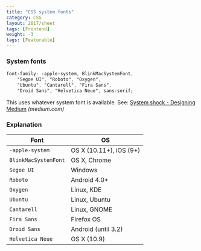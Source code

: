 ```yaml
---
title: "CSS system fonts"
category: CSS
layout: 2017/sheet
tags: [Frontend]
weight: -3
tags: [Featurable]
---
```


### System fonts

```css
font-family: -apple-system, BlinkMacSystemFont,
    "Segoe UI", "Roboto", "Oxygen",
    "Ubuntu", "Cantarell", "Fira Sans",
    "Droid Sans", "Helvetica Neue", sans-serif;
```

This uses whatever system font is available. See: [System shock - Designing Medium](https://medium.design/system-shock-6b1dc6d6596f?gi=90078e194544) _(medium.com)_

### Explanation

| Font                 | OS                      |
| ----                 | --                      |
| `-apple-system`      | OS X (10.11+), iOS (9+) |
| `BlinkMacSystemFont` | OS X, Chrome            |
| `Segoe UI`           | Windows                 |
| `Roboto`             | Android 4.0+            |
| `Oxygen`             | Linux, KDE              |
| `Ubuntu`             | Linux, Ubuntu           |
| `Cantarell`          | Linux, GNOME            |
| `Fira Sans`          | Firefox OS              |
| `Droid Sans`         | Android (until 3.2)     |
| `Helvetica Neue`     | OS X (10.9)             |

